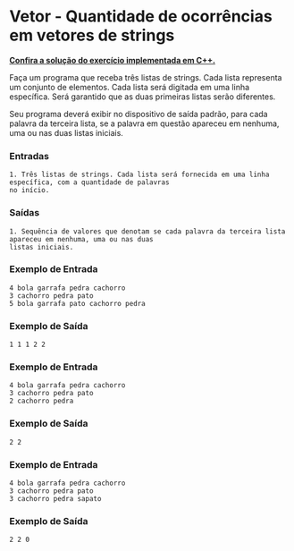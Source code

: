 # Vetor - Quantidade de ocorrências em vetores de strings

**[Confira a solução do exercício implementada em C++.](03.cpp)**

Faça um programa que receba três listas de strings. Cada lista representa um conjunto de elementos. Cada lista será digitada em uma linha específica. Será garantido que as duas primeiras listas serão diferentes.

Seu programa deverá exibir no dispositivo de saída padrão, para cada palavra da terceira lista, se a palavra em questão apareceu em nenhuma, uma ou nas duas listas iniciais.

### Entradas

```
1. Três listas de strings. Cada lista será fornecida em uma linha específica, com a quantidade de palavras 
no início.
```

### Saídas

```
1. Sequência de valores que denotam se cada palavra da terceira lista apareceu em nenhuma, uma ou nas duas 
listas iniciais.
```

### Exemplo de Entrada

```
4 bola garrafa pedra cachorro
3 cachorro pedra pato
5 bola garrafa pato cachorro pedra
```

### Exemplo de Saída

```
1 1 1 2 2
```

### Exemplo de Entrada

```
4 bola garrafa pedra cachorro
3 cachorro pedra pato
2 cachorro pedra
```

### Exemplo de Saída

```
2 2
```

### Exemplo de Entrada

```
4 bola garrafa pedra cachorro
3 cachorro pedra pato
3 cachorro pedra sapato
```

### Exemplo de Saída

```
2 2 0
```
